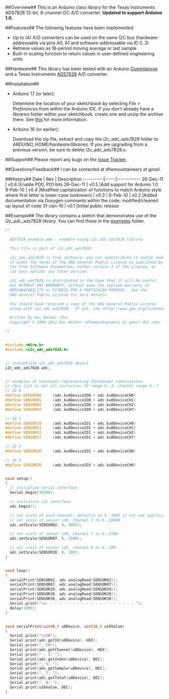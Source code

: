 ##Overview##
This is an Arduino class library for the Texas Instruments ADS7828 12-bit, 8-channel I2C A/D converter. **Updated to support Arduino 1.0.**

##Features##
The following features have been implemented:

  * Up to (4) A/D converters can be used on the same I2C bus (hardware-addressable via pins A0, A1 and software-addressable via ID 0..3)
  * Retrieve values as 16-period moving average or last sample
  * Built-in scaling function to return values in user-defined engineering units

##Hardware##
This library has been tested with an Arduino [Duemilanove](http://www.arduino.cc/en/Main/ArduinoBoardDuemilanove) and a Texas Instruments [ADS7828](http://focus.ti.com/docs/prod/folders/print/ads7828.html) A/D converter.

##Installation##
* Arduino 17 (or later):

  Determine the location of your sketchbook by selecting _File > Preferences_ from within the Arduino IDE. If you don't already have a _libraries_ folder within your sketchbook, create one and unzip the archive there. See [this](http://arduino.cc/blog/?p=313) for more information.

* Arduino 16 (or earlier):

  Download the zip file, extract and copy the _i2c_adc_ads7828_ folder to _ARDUINO\_HOME/hardware/libraries_. If you are upgrading from a previous version, be sure to delete i2c_adc_ads7828.o.

##Support##
Please report any bugs on the [Issue Tracker](/2-718/i2c_adc_ads7828/issues).

##Questions/Feedback##
I can be contacted at dfwmountaineers at gmail.

##History##
Date       | Rev  | Description
:---------:|:----:|:-----------
26-Dec-11  | v0.6 |Enable PD0, PD1 bits
26-Dec-11  | v0.5 |Add support for Arduino 1.0
 9-Feb-10  | v0.4 |Modified capitalization of functions to match Arduino style where first letter is lower-case
(unknown)  | v0.3 |
 6-Feb-10  | v0.2 |Added documentation via Doxygen comments within the code; modified/cleaned up layout of code
31-Jan-10  | v0.1 |Initial public release

##Example##
The library contains a sketch that demonstrates use of the i2c\_adc\_ads7828 library. You can find these in the [examples](/2-718/i2c_adc_ads7828/tree/master/examples/) folder.

```c++
/*

  ADS7828_example.pde - example using i2c_adc_ads7828 library

  This file is part of i2c_adc_ads7828.

  i2c_adc_ads7828 is free software: you can redistribute it and/or modify
  it under the terms of the GNU General Public License as published by
  the Free Software Foundation, either version 3 of the License, or
  (at your option) any later version.

  i2c_adc_ads7828 is distributed in the hope that it will be useful,
  but WITHOUT ANY WARRANTY; without even the implied warranty of
  MERCHANTABILITY or FITNESS FOR A PARTICULAR PURPOSE.  See the
  GNU General Public License for more details.

  You should have received a copy of the GNU General Public License
  along with i2c_adc_ads7828.  If not, see <http://www.gnu.org/licenses/>.

  Written by Doc Walker (Rx)
  Copyright © 2009-2011 Doc Walker <dfwmountaineers at gmail dot com>

*/


#include <Wire.h>
#include <i2c_adc_ads7828.h>


// instantiate i2c_adc_ads7828 object
i2c_adc_ads7828 adc;


// examples of constants representing ID/channel combinations
// this list is not all-inclusive; ID range 0..3, channel range 0..7
// ID 0
#define SENSOR00     (adc.ku8DeviceID0 + adc.ku8DeviceCH0)
#define SENSOR01     (adc.ku8DeviceID0 + adc.ku8DeviceCH1)
#define SENSOR02     (adc.ku8DeviceID0 + adc.ku8DeviceCH2)
#define SENSOR07     (adc.ku8DeviceID0 + adc.ku8DeviceCH7)

// ID 1
#define SENSOR10     (adc.ku8DeviceID1 + adc.ku8DeviceCH0)
#define SENSOR11     (adc.ku8DeviceID1 + adc.ku8DeviceCH1)
#define SENSOR12     (adc.ku8DeviceID1 + adc.ku8DeviceCH2)
#define SENSOR17     (adc.ku8DeviceID1 + adc.ku8DeviceCH7)

// ID 2
#define SENSOR20     (adc.ku8DeviceID2 + adc.ku8DeviceCH0)

// ID 3
#define SENSOR30     (adc.ku8DeviceID3 + adc.ku8DeviceCH0)


void setup()
{
  // initialize serial interface
  Serial.begin(19200);

  // initialize i2c interface
  adc.begin();

  // set scale of each channel; defaults to 0..4095 if not set explicitly
  // set scale of sensor id0, channel 2 to 0..20000
  adc.setScale(SENSOR02, 0, 4095);

  // set scale of sensor id0, channel 7 to 0..2500
  adc.setScale(SENSOR07, 0, 2500);

  // set scale of sensor id1, channel 0 to 0..100
  adc.setScale(SENSOR10, 0, 100);
}


void loop()
{
  serialPrint(SENSOR02, adc.analogRead(SENSOR02));
  serialPrint(SENSOR07, adc.analogRead(SENSOR07));
  serialPrint(SENSOR10, adc.analogRead(SENSOR10));
  serialPrint(SENSOR20, adc.analogRead(SENSOR20));
  serialPrint(SENSOR30, adc.analogRead(SENSOR30));
  Serial.print("\n- - - - - - - - - - - - - - - - - - - - ");
  delay(1000);
}


void serialPrint(uint8_t u8Device, uint16_t u16Value)
{
  Serial.print("\nID");
  Serial.print(adc.getId(u8Device), HEX);
  Serial.print(", CH");
  Serial.print(adc.getChannel(u8Device), HEX);
  Serial.print(" - I: ");
  Serial.print(adc.getIndex(u8Device), DEC);
  Serial.print(", S: ");
  Serial.print(adc.getSample(u8Device), DEC);
  Serial.print(", T: ");
  Serial.print(adc.getTotal(u8Device), DEC);
  Serial.print(", A: ");
  Serial.print(u16Value, DEC);
}
```

